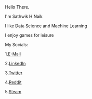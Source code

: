 Hello There.

I'm Sathwik H Naik

I like Data Science and Machine Learning

I enjoy games for leisure

My Socials:

1.[E-Mail](sathwikhn@gmail.com)

2.[LinkedIn](https://www.linkedin.com/in/sathwikhnaik/)

3.[Twitter](https://twitter.com/not7wik)

4.[Reddit](https://www.reddit.com/user/sathwik1294)

5.[Steam](https://steamcommunity.com/id/lordzikron/)


